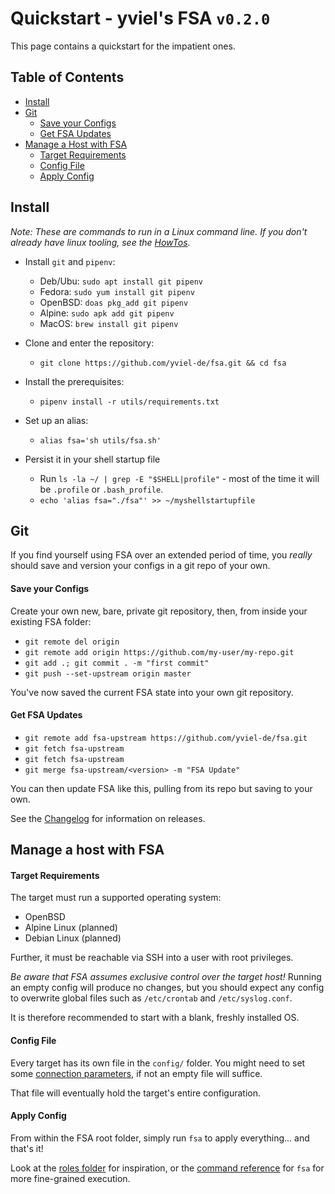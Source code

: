 ﻿# Quickstart - yviel's FSA `v0.2.0`
This page contains a quickstart for the impatient ones.

## Table of Contents
 - [Install](#install)
 - [Git](#git)
    - [Save your Configs](#save-your-configs)
    - [Get FSA Updates](#get-fsa-updates)
 - [Manage a Host with FSA](#manage-a-host-with-fsa)
    - [Target Requirements](#target-requirements)
    - [Config File](#config-file)
    - [Apply Config](#apply-config)

## Install
*Note: These are commands to run in a Linux command line. If you don't already have linux tooling, see the [HowTos](HOWTOS.md)*.

 - Install `git` and `pipenv`:
	 - Deb/Ubu: `sudo apt install git pipenv`
	 - Fedora: `sudo yum install git pipenv`
	 - OpenBSD: `doas pkg_add git pipenv`
	 - Alpine: `sudo apk add git pipenv`
     - MacOS: `brew install git pipenv`

 - Clone and enter the repository:
	 - `git clone https://github.com/yviel-de/fsa.git && cd fsa`

 - Install the prerequisites:
     - `pipenv install -r utils/requirements.txt`

 - Set up an alias:
     - `alias fsa='sh utils/fsa.sh'`

 - Persist it in your shell startup file
    -  Run `ls -la ~/ | grep -E "$SHELL|profile"` - most of the time it will be `.profile` or `.bash_profile`.
    - `echo 'alias fsa="./fsa"' >> ~/myshellstartupfile`

## Git
If you find yourself using FSA over an extended period of time, you *really* should save and version your configs in a git repo of your own.

#### Save your Configs
Create your own new, bare, private git repository, then, from inside your existing FSA folder:

* `git remote del origin`
* `git remote add origin https://github.com/my-user/my-repo.git`
* `git add .; git commit . -m "first commit"`
* `git push --set-upstream origin master`

You've now saved the current FSA state into your own git repository.

#### Get FSA Updates

* `git remote add fsa-upstream https://github.com/yviel-de/fsa.git`
* `git fetch fsa-upstream`
* `git fetch fsa-upstream`
* `git merge fsa-upstream/<version> -m "FSA Update"`

You can then update FSA like this, pulling from its repo but saving to your own.

See the [Changelog](utils/docs/CHANGELOG.md) for information on releases.

## Manage a host with FSA
#### Target Requirements
The target must run a supported operating system:
 - OpenBSD
 - Alpine Linux (planned)
 - Debian Linux (planned)

Further, it must be reachable via SSH into a user with root privileges.

*Be aware that FSA assumes *exclusive* control over the target host!* Running an empty config will produce no changes, but you should expect any config to overwrite global files such as `/etc/crontab` and `/etc/syslog.conf`.

It is therefore recommended to start with a blank, freshly installed OS.

#### Config File
Every target has its own file in the `config/` folder. You might need to set some [connection parameters](../../roles/fsa_connect), if not an empty file will suffice.

That file will eventually hold the target's entire configuration.

#### Apply Config
From within the FSA root folder, simply run `fsa` to apply everything... and that's it!

Look at the [roles folder](../../roles/) for inspiration, or the [command reference](FSA_CMD.md) for `fsa` for more fine-grained execution.
